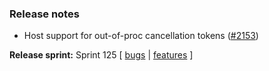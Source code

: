 ### Release notes
<!-- Please add your release notes in the following format:
- My change description (#PR)
-->

- Host support for out-of-proc cancellation tokens ([#2153](https://github.com/Azure/azure-functions-host/issues/2152))

**Release sprint:** Sprint 125
[ [bugs](https://github.com/Azure/azure-functions-host/issues?q=is%3Aissue+milestone%3A%22Functions+Sprint+125%22+label%3Abug+is%3Aclosed) | [features](https://github.com/Azure/azure-functions-host/issues?q=is%3Aissue+milestone%3A%22Functions+Sprint+125%22+label%3Afeature+is%3Aclosed) ]
